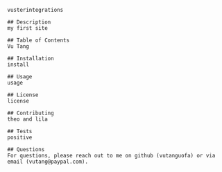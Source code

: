 
    vusterintegrations

    ## Description
    my first site

    ## Table of Contents
    Vu Tang

    ## Installation
    install

    ## Usage
    usage

    ## License
    license

    ## Contributing
    theo and lila

    ## Tests
    positive

    ## Questions
    For questions, please reach out to me on github (vutanguofa) or via email (vutang@paypal.com).

  